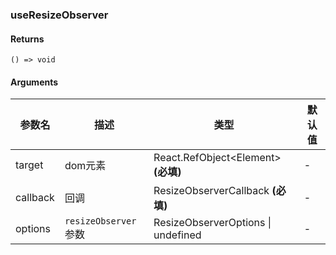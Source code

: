 ### useResizeObserver

#### Returns
`() => void`

#### Arguments
|参数名|描述|类型|默认值|
|---|---|---|---|
|target|dom元素|React.RefObject&lt;Element&gt;  **(必填)**|-|
|callback|回调|ResizeObserverCallback  **(必填)**|-|
|options|`resizeObserver` 参数|ResizeObserverOptions \| undefined |-|